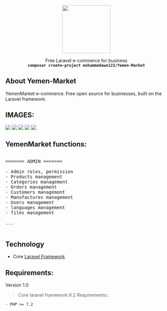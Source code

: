 <p align="center">
    <img src="https://i.pinimg.com/originals/97/68/c2/9768c2ad09dff1393213c66c29e8fde6.jpg" width="150">
</p>
<p align="center">Free Laravel e-commerce for business<br>
    <code><b>composer create-project mohammedawn123/Yemen-Market</b></code></p>
 
 
## About Yemen-Market
YemenMarket e-commerce: Free open source for businesses, built on the Laravel framework.
 
## IMAGES:
<img src="https://i.pinimg.com/originals/58/88/42/588842d4fba2c2c6fcce2d983b857c96.png">
<img src="https://i.pinimg.com/originals/4a/10/7f/4a107f8fb9042c86928d73e82417b172.png">
<img src="https://i.pinimg.com/originals/a3/07/2b/a3072b86bc8dc60e8aba6e913a905805.png">
<img src="https://i.pinimg.com/originals/46/0f/e9/460fe9e650184f72948a7e6663d57c07.png">
<img src="https://i.pinimg.com/originals/25/7a/83/257a83ecc2a21dd1e48cb2709d4f1136.png">



## YemenMarket functions:
<pre>

======= ADMIN =======

- Admin roles, permission
- Products management
- Categories management
- Orders management
- Customers management
- Manufactures management
- Users management
- languages management
- files management

...

</pre>

## Technology
- Core <a href="https://laravel.com">Laravel Framework</a>

## Requirements:

Version 1.0

> Core laravel framework 6.2 Requirements::

```
- PHP >= 7.2